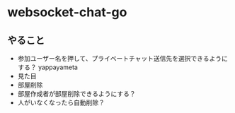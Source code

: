 # websocket-chat-go

## やること

- 参加ユーザー名を押して、プライベートチャット送信先を選択できるようにする？ yappayameta
- 見た目
- 部屋削除
- 部屋作成者が部屋削除できるようにする？
- 人がいなくなったら自動削除？
